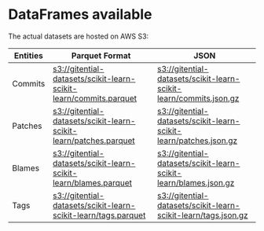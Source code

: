 # DataFrames available

The actual datasets are hosted on AWS S3:

Entities|Parquet Format|JSON
---|---|---
Commits|[s3://gitential-datasets/scikit-learn-scikit-learn/commits.parquet](https://s3.amazonaws.com/gitential-datasets/scikit-learn-scikit-learn/commits.parquet)|[s3://gitential-datasets/scikit-learn-scikit-learn/commits.json.gz](https://s3.amazonaws.com/gitential-datasets/scikit-learn-scikit-learn/commits.json.gz)
Patches|[s3://gitential-datasets/scikit-learn-scikit-learn/patches.parquet](https://s3.amazonaws.com/gitential-datasets/scikit-learn-scikit-learn/patches.parquet)|[s3://gitential-datasets/scikit-learn-scikit-learn/patches.json.gz](https://s3.amazonaws.com/gitential-datasets/scikit-learn-scikit-learn/patches.json.gz)
Blames|[s3://gitential-datasets/scikit-learn-scikit-learn/blames.parquet](https://s3.amazonaws.com/gitential-datasets/scikit-learn-scikit-learn/blames.parquet)|[s3://gitential-datasets/scikit-learn-scikit-learn/blames.json.gz](https://s3.amazonaws.com/gitential-datasets/scikit-learn-scikit-learn/blames.json.gz)
Tags|[s3://gitential-datasets/scikit-learn-scikit-learn/tags.parquet](https://s3.amazonaws.com/gitential-datasets/scikit-learn-scikit-learn/tags.parquet)|[s3://gitential-datasets/scikit-learn-scikit-learn/tags.json.gz](https://s3.amazonaws.com/gitential-datasets/scikit-learn-scikit-learn/tags.json.gz)

